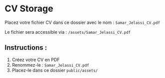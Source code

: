 # CV Storage

Placez votre fichier CV dans ce dossier avec le nom : `Samar_Jelassi_CV.pdf`

Le fichier sera accessible via : `/assets/Samar_Jelassi_CV.pdf`

## Instructions :
1. Créez votre CV en PDF
2. Renommez-le : `Samar_Jelassi_CV.pdf`
3. Placez-le dans ce dossier `public/assets/`